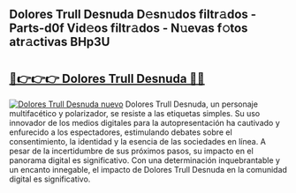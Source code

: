 ## Dolores Trull Desnuda D𝚎sn𝚞dos filtr𝚊dos - Parts-d0f Vid𝚎os filtr𝚊dos - N𝚞evas f𝚘tos atr𝚊ctivas BHp3U

# <h2><a href="http://mbcrlez.tromn.icu/?c=Dolores+Trull+Desnuda">🔗👉👉👉 Dolores Trull Desnuda 🔗🔗</a></h2>

[![Dolores Trull Desnuda nuevo](https://i.imgur.com/pEAQMta.gif)](http://mbcrlez.tromn.icu/?c=Dolores+Trull+Desnuda)
Dolores Trull Desnuda, un personaje multifacético y polarizador, se resiste a las etiquetas simples. Su uso innovador de los medios digitales para la autopresentación ha cautivado y enfurecido a los espectadores, estimulando debates sobre el consentimiento, la identidad y la esencia de las sociedades en línea. A pesar de la incertidumbre de sus próximos pasos, su impacto en el panorama digital es significativo. Con una determinación inquebrantable y un encanto innegable, el impacto de Dolores Trull Desnuda en la comunidad digital es significativo.
